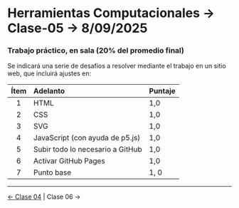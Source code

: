 # Herramientas Computacionales → Clase-05 → 8/09/2025

### Trabajo práctico, en sala (20% del promedio final)

Se indicará una serie de desafíos a resolver mediante el trabajo en un sitio web, que incluirá ajustes en: 

| Ítem | Adelanto | Puntaje |
|:----:|:---------|:--------|
| 1 | HTML | 1,0 |
| 2 | CSS | 1,0|
| 3 | SVG | 1,0 |
| 4 | JavaScript (con ayuda de p5.js) | 1,0 |
| 5 | Subir todo lo necesario a GitHub | 1,0 |
| 6 | Activar GitHub Pages | 1,0 |
| 7 | Punto base | 1, 0 |

- - - - - - - -

[← Clase 04](https://github.com/profesorfaco/herramientas/tree/main/clase-04) | Clase 06 →
